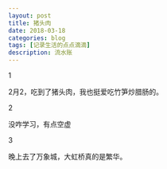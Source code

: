 ```yaml
---
layout: post
title: 猪头肉
date: 2018-03-18
categories: blog
tags: [记录生活的点点滴滴]
description: 流水账
---
```


1 

2月2，吃到了猪头肉，我也挺爱吃竹笋炒腊肠的。

2

没咋学习，有点空虚

3

晚上去了万象城，大虹桥真的是繁华。














